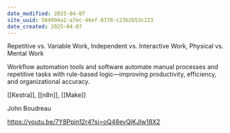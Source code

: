 ```yaml
---
date_modified: 2025-04-07
site_uuid: 564994a2-a7ec-46ef-8778-c23b2b53c223
date_created: 2025-04-07
---
```


Repetitive vs. Variable Work, Independent vs. Interactive Work, Physical vs. Mental Work

Workflow automation tools and software automate manual processes and repetitive tasks with rule-based logic—improving productivity, efficiency, and organizational accuracy.

[[Kestra]], [[n8n]], [[Make]]


John Boudreau

https://youtu.be/7Y8Ppin12r4?si=oQ48evQjKJlw18X2